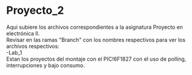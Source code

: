 # Proyecto_2
Aqui subiere los archivos correspondientes a la asignatura Proyecto en electrónica II.   
Revisar en las ramas "Branch" con los nombres respectivos para ver los archivos respectivos:   
-Lab_1   
Estan los proyectos del montaje con el PIC!6F1827 con el uso de polling, interrupciones y bajo consumo.
